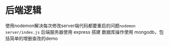 # 后端逻辑

使用nodemon解决每次修改server端代码都要重启的问题`nodemon server/index.js`
后端服务器使用 express 搭建
数据库操作使用 mongodb，包括简单的增删查改的demo
